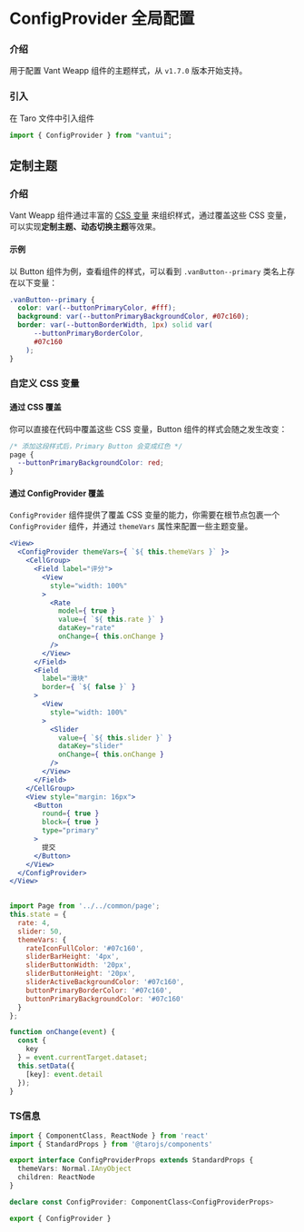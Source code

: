 # ConfigProvider 全局配置

### 介绍

用于配置 Vant Weapp 组件的主题样式，从 `v1.7.0` 版本开始支持。

### 引入

在 Taro 文件中引入组件

```js
import { ConfigProvider } from "vantui"; 
```

## 定制主题

### 介绍

Vant Weapp 组件通过丰富的 [CSS 变量](https://developer.mozilla.org/zh-CN/docs/Web/CSS/Using_CSS_custom_properties) 来组织样式，通过覆盖这些 CSS 变量，可以实现**定制主题、动态切换主题**等效果。

#### 示例

以 Button 组件为例，查看组件的样式，可以看到 `.vanButton--primary` 类名上存在以下变量：

```css
.vanButton--primary {
  color: var(--buttonPrimaryColor, #fff);
  background: var(--buttonPrimaryBackgroundColor, #07c160);
  border: var(--buttonBorderWidth, 1px) solid var(
      --buttonPrimaryBorderColor,
      #07c160
    );
}
```

### 自定义 CSS 变量

#### 通过 CSS 覆盖

你可以直接在代码中覆盖这些 CSS 变量，Button 组件的样式会随之发生改变：

```css
/* 添加这段样式后，Primary Button 会变成红色 */
page {
  --buttonPrimaryBackgroundColor: red;
}
```

#### 通过 ConfigProvider 覆盖

`ConfigProvider` 组件提供了覆盖 CSS 变量的能力，你需要在根节点包裹一个 `ConfigProvider` 组件，并通过 `themeVars` 属性来配置一些主题变量。

```jsx
<View>
  <ConfigProvider themeVars={ `${ this.themeVars }` }>
    <CellGroup>
      <Field label="评分">
        <View
          style="width: 100%"
        >
          <Rate
            model={ true }
            value={ `${ this.rate }` }
            dataKey="rate"
            onChange={ this.onChange }
          />
        </View>
      </Field>
      <Field
        label="滑块"
        border={ `${ false }` }
      >
        <View
          style="width: 100%"
        >
          <Slider
            value={ `${ this.slider }` }
            dataKey="slider"
            onChange={ this.onChange }
          />
        </View>
      </Field>
    </CellGroup>
    <View style="margin: 16px">
      <Button
        round={ true }
        block={ true }
        type="primary"
      >
        提交
      </Button>
    </View>
  </ConfigProvider>
</View>
 
```

```js
import Page from '../../common/page';
this.state = {
  rate: 4,
  slider: 50,
  themeVars: {
    rateIconFullColor: '#07c160',
    sliderBarHeight: '4px',
    sliderButtonWidth: '20px',
    sliderButtonHeight: '20px',
    sliderActiveBackgroundColor: '#07c160',
    buttonPrimaryBorderColor: '#07c160',
    buttonPrimaryBackgroundColor: '#07c160'
  }
};

function onChange(event) {
  const {
    key
  } = event.currentTarget.dataset;
  this.setData({
    [key]: event.detail
  });
} 
```
### TS信息
```ts 
import { ComponentClass, ReactNode } from 'react'
import { StandardProps } from '@tarojs/components'

export interface ConfigProviderProps extends StandardProps {
  themeVars: Normal.IAnyObject
  children: ReactNode
}

declare const ConfigProvider: ComponentClass<ConfigProviderProps>

export { ConfigProvider }
```